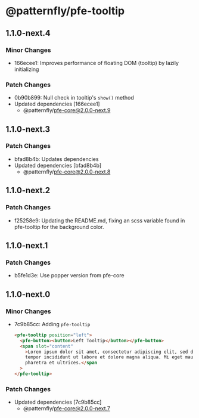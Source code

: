 # @patternfly/pfe-tooltip

## 1.1.0-next.4

### Minor Changes

- 166ecee1: Improves performance of floating DOM (tooltip) by lazily initializing

### Patch Changes

- 0b90b899: Null check in tooltip's `show()` method
- Updated dependencies [166ecee1]
  - @patternfly/pfe-core@2.0.0-next.9

## 1.1.0-next.3

### Patch Changes

- bfad8b4b: Updates dependencies
- Updated dependencies [bfad8b4b]
  - @patternfly/pfe-core@2.0.0-next.8

## 1.1.0-next.2

### Patch Changes

- f25258e9: Updating the README.md, fixing an scss variable found in pfe-tooltip for the background color.

## 1.1.0-next.1

### Patch Changes

- b5fe1d3e: Use popper version from pfe-core

## 1.1.0-next.0

### Minor Changes

- 7c9b85cc: Adding `pfe-tooltip`

  ```html
  <pfe-tooltip position="left">
    <pfe-button><button>Left Tooltip</button></pfe-button>
    <span slot="content"
      >Lorem ipsum dolor sit amet, consectetur adipiscing elit, sed do eiusmod
      tempor incididunt ut labore et dolore magna aliqua. Mi eget mauris
      pharetra et ultrices.</span
    >
  </pfe-tooltip>
  ```

### Patch Changes

- Updated dependencies [7c9b85cc]
  - @patternfly/pfe-core@2.0.0-next.7
